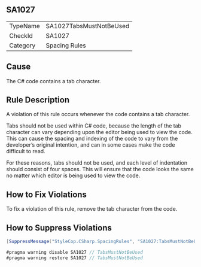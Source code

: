 ﻿## SA1027

<table>
<tr>
  <td>TypeName</td>
  <td>SA1027TabsMustNotBeUsed</td>
</tr>
<tr>
  <td>CheckId</td>
  <td>SA1027</td>
</tr>
<tr>
  <td>Category</td>
  <td>Spacing Rules</td>
</tr>
</table>

## Cause

The C# code contains a tab character.

## Rule Description

A violation of this rule occurs whenever the code contains a tab character.

Tabs should not be used within C# code, because the length of the tab character can vary depending upon the editor being used to view the code. This can cause the spacing and indexing of the code to vary from the developer’s original intention, and can in some cases make the code difficult to read.

For these reasons, tabs should not be used, and each level of indentation should consist of four spaces. This will ensure that the code looks the same no matter which editor is being used to view the code.

## How to Fix Violations

To fix a violation of this rule, remove the tab character from the code.

## How to Suppress Violations

```csharp
[SuppressMessage("StyleCop.CSharp.SpacingRules", "SA1027:TabsMustNotBeUsed", Justification = "Reviewed.")]
```

```csharp
#pragma warning disable SA1027 // TabsMustNotBeUsed
#pragma warning restore SA1027 // TabsMustNotBeUsed
```
